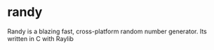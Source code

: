 # randy

Randy is a blazing fast, cross-platform random number generator.
Its written in C with Raylib
